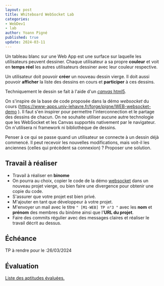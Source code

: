 ```yaml
---
layout: post
title: Whiteboard WebSocket Lab
categories:
- WebDev1
- lab
author: Yoann Pigné
published: true
update: 2024-03-11
---
```



Un tableau blanc sur une Web App est une surface sur laquelle les utilisateurs peuvent dessiner. Chaque utilisateur a sa propre **couleur** et voit en **temps réel** les autres utilisateurs dessiner avec leur couleur respective.

Un utilisateur doit pouvoir **créer** un nouveau dessin vierge. Il doit aussi pouvoir  **afficher** la liste des dessins en cours et **participer** à ces dessins.


Techniquement le dessin se fait à l'aide d'un  [*canvas* html5](https://developer.mozilla.org/fr/docs/Web/Guide/Graphics/Dessiner_avec_canvas). 


On s'inspire de la base de code proposée dans la démo *websocket* du cours (<https://www-apps.univ-lehavre.fr/forge/pigne/WEB-websocket-demo>
). Il faut s'en inspirer  pour  permettre l'interconnection et le partage des dessins de chacun.
On ne souhaite utiliser aucune autre technologie que les WebSocket et les Canvas supportés nativement par le navigateur. On n'utilisera ni framework ni bibliothèque de dessins.
 
Penser à ce qui se passe quand un utilisateur se connecte à un dessin déjà commencé. Il peut recevoir les nouvelles modifications, mais voit-il les anciennes (celles qui précèdent sa connexion) ? Proposer une solution. 


## Travail à réaliser

- Travail à réaliser en **binome**
- On pourra au choix, copier le code de la démo [websocket](https://www-apps.univ-lehavre.fr/forge/pigne/WEB-websocket-demo) dans un nouveau projet vierge, ou bien faire une divergence pour obtenir une copie du code.
- S'assurer que votre projet est bien privé.
- M'ajouter en tant que développeur à votre projet.
- M'envoyer un mail avec le titre `" [M1-WEB] TP n°3 "` avec les  **nom** et  **prénom** des membres du binôme ainsi que l'**URL du projet**. 
- Faire des commits régulier avec des messages claires et réaliser le travail décrit au dessus. 


## Échéance

TP à rendre pour le :26/03/2024

## Évaluation

[Liste des aptitudes évaluées.](/teaching/WebDev1#websocket)

